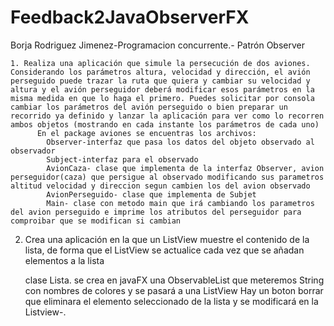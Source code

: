# Feedback2JavaObserverFX

Borja Rodriguez Jimenez-Programacion concurrente.- Patrón Observer

	1. Realiza una aplicación que simule la persecución de dos aviones. Considerando los parámetros altura, velocidad y dirección, el avión perseguido puede trazar la ruta que quiera y cambiar su velocidad y altura y el avión perseguidor deberá modificar esos parámetros en la misma medida en que lo haga el primero. Puedes solicitar por consola cambiar los parámetros del avión perseguido o bien preparar un recorrido ya definido y lanzar la aplicación para ver como lo recorren ambos objetos (mostrando en cada instante los parámetros de cada uno)
	      En el package aviones se encuentras los archivos:
            Observer-interfaz que pasa los datos del objeto observado al observador
            Subject-interfaz para el observado
            AvionCaza- clase que implementa de la interfaz Observer, avion perseguidor(caza) que persigue al observado modificando sus parametros altitud velocidad y direccion segun cambien los del avion observado
            AvionPerseguido- clase que implementa de Subjet
            Main- clase con metodo main que irá cambiando los parametros del avion perseguido e imprime los atributos del perseguidor para comproibar que se modifican si cambian
            
  2. Crea una aplicación en la que un ListView muestre el contenido de la lista, de forma que el ListView se actualice cada vez que se añadan elementos a la lista

      clase Lista. se crea en javaFX una ObservableList que meteremos String con nombres de colores y se pasará a una ListView
        Hay un boton borrar que eliminara el elemento seleccionado de la lista y se modificará en la Listview-.


